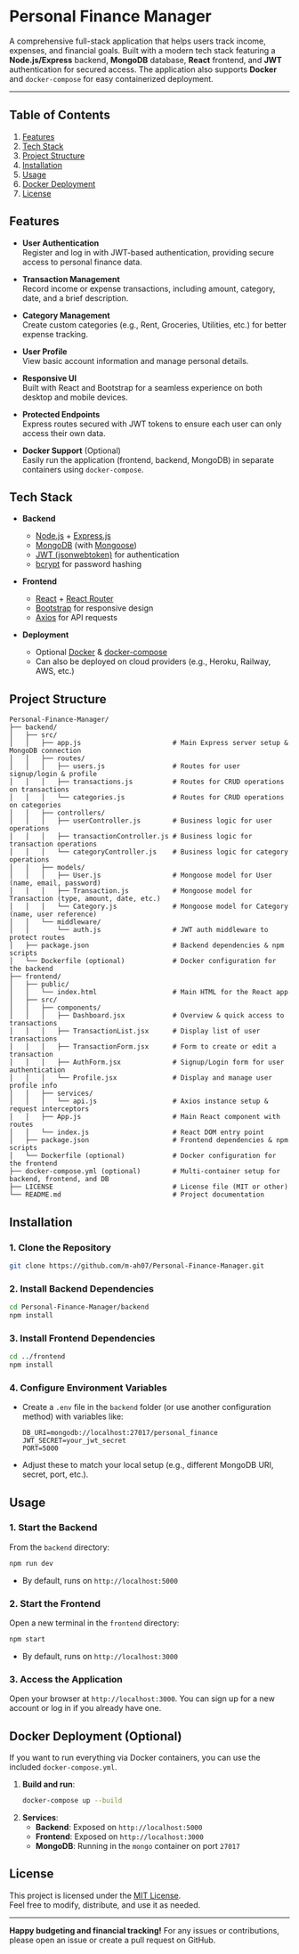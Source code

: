 # Personal Finance Manager

A comprehensive full-stack application that helps users track income, expenses, and financial goals. Built with a modern tech stack featuring a **Node.js/Express** backend, **MongoDB** database, **React** frontend, and **JWT** authentication for secured access. The application also supports **Docker** and `docker-compose` for easy containerized deployment.

---

## Table of Contents

1. [Features](#features)  
2. [Tech Stack](#tech-stack)  
3. [Project Structure](#project-structure)  
4. [Installation](#installation)  
5. [Usage](#usage)  
6. [Docker Deployment](#docker-deployment-optional)  
7. [License](#license)


## Features

- **User Authentication**  
  Register and log in with JWT-based authentication, providing secure access to personal finance data.

- **Transaction Management**  
  Record income or expense transactions, including amount, category, date, and a brief description.

- **Category Management**  
  Create custom categories (e.g., Rent, Groceries, Utilities, etc.) for better expense tracking.

- **User Profile**  
  View basic account information and manage personal details.

- **Responsive UI**  
  Built with React and Bootstrap for a seamless experience on both desktop and mobile devices.

- **Protected Endpoints**  
  Express routes secured with JWT tokens to ensure each user can only access their own data.

- **Docker Support** (Optional)  
  Easily run the application (frontend, backend, MongoDB) in separate containers using `docker-compose`.


## Tech Stack

- **Backend**  
  - [Node.js](https://nodejs.org/en/) + [Express.js](https://expressjs.com/)  
  - [MongoDB](https://www.mongodb.com/) (with [Mongoose](https://mongoosejs.com/))  
  - [JWT (jsonwebtoken)](https://www.npmjs.com/package/jsonwebtoken) for authentication  
  - [bcrypt](https://www.npmjs.com/package/bcrypt) for password hashing

- **Frontend**  
  - [React](https://reactjs.org/) + [React Router](https://reactrouter.com/)  
  - [Bootstrap](https://getbootstrap.com/) for responsive design  
  - [Axios](https://axios-http.com/) for API requests

- **Deployment**  
  - Optional [Docker](https://www.docker.com/) & [docker-compose](https://docs.docker.com/compose/)  
  - Can also be deployed on cloud providers (e.g., Heroku, Railway, AWS, etc.)


## Project Structure

```plaintext
Personal-Finance-Manager/
├── backend/
│   ├── src/
│   │   ├── app.js                       # Main Express server setup & MongoDB connection
│   │   ├── routes/
│   │   │   ├── users.js                 # Routes for user signup/login & profile
│   │   │   ├── transactions.js          # Routes for CRUD operations on transactions
│   │   │   └── categories.js            # Routes for CRUD operations on categories
│   │   ├── controllers/
│   │   │   ├── userController.js        # Business logic for user operations
│   │   │   ├── transactionController.js # Business logic for transaction operations
│   │   │   └── categoryController.js    # Business logic for category operations
│   │   ├── models/
│   │   │   ├── User.js                  # Mongoose model for User (name, email, password)
│   │   │   ├── Transaction.js           # Mongoose model for Transaction (type, amount, date, etc.)
│   │   │   └── Category.js              # Mongoose model for Category (name, user reference)
│   │   └── middleware/
│   │       └── auth.js                  # JWT auth middleware to protect routes
│   ├── package.json                     # Backend dependencies & npm scripts
│   └── Dockerfile (optional)            # Docker configuration for the backend
├── frontend/
│   ├── public/
│   │   └── index.html                   # Main HTML for the React app
│   ├── src/
│   │   ├── components/
│   │   │   ├── Dashboard.jsx            # Overview & quick access to transactions
│   │   │   ├── TransactionList.jsx      # Display list of user transactions
│   │   │   ├── TransactionForm.jsx      # Form to create or edit a transaction
│   │   │   ├── AuthForm.jsx             # Signup/Login form for user authentication
│   │   │   └── Profile.jsx              # Display and manage user profile info
│   │   ├── services/
│   │   │   └── api.js                   # Axios instance setup & request interceptors
│   │   ├── App.js                       # Main React component with routes
│   │   └── index.js                     # React DOM entry point
│   ├── package.json                     # Frontend dependencies & npm scripts
│   └── Dockerfile (optional)            # Docker configuration for the frontend
├── docker-compose.yml (optional)        # Multi-container setup for backend, frontend, and DB
├── LICENSE                              # License file (MIT or other)
└── README.md                            # Project documentation

```


## Installation

### 1. Clone the Repository
```bash
git clone https://github.com/m-ah07/Personal-Finance-Manager.git
```

### 2. Install Backend Dependencies
```bash
cd Personal-Finance-Manager/backend
npm install
```

### 3. Install Frontend Dependencies
```bash
cd ../frontend
npm install
```

### 4. Configure Environment Variables
- Create a `.env` file in the `backend` folder (or use another configuration method) with variables like:
  ```plaintext
  DB_URI=mongodb://localhost:27017/personal_finance
  JWT_SECRET=your_jwt_secret
  PORT=5000
  ```
- Adjust these to match your local setup (e.g., different MongoDB URI, secret, port, etc.).


## Usage

### 1. Start the Backend
From the `backend` directory:
```bash
npm run dev
```
- By default, runs on `http://localhost:5000`

### 2. Start the Frontend
Open a new terminal in the `frontend` directory:
```bash
npm start
```
- By default, runs on `http://localhost:3000`

### 3. Access the Application
Open your browser at `http://localhost:3000`. You can sign up for a new account or log in if you already have one.


## Docker Deployment (Optional)

If you want to run everything via Docker containers, you can use the included `docker-compose.yml`.

1. **Build and run**:
   ```bash
   docker-compose up --build
   ```
2. **Services**:
   - **Backend**: Exposed on `http://localhost:5000`
   - **Frontend**: Exposed on `http://localhost:3000`
   - **MongoDB**: Running in the `mongo` container on port `27017`


## License

This project is licensed under the [MIT License](LICENSE).  
Feel free to modify, distribute, and use it as needed.

---

**Happy budgeting and financial tracking!** For any issues or contributions, please open an issue or create a pull request on GitHub.
